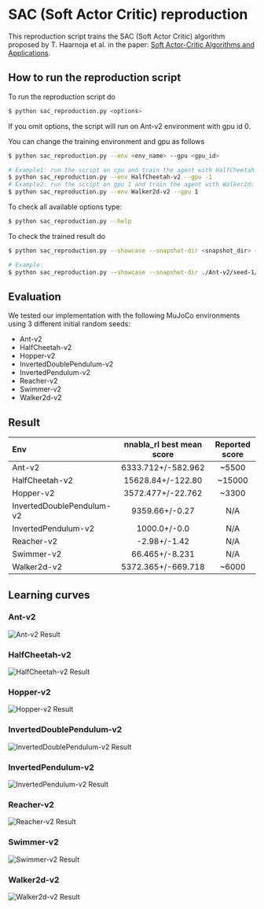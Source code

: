 # SAC (Soft Actor Critic) reproduction

This reproduction script trains the SAC (Soft Actor Critic) algorithm proposed by T. Haarnoja et al. in the paper: [Soft Actor-Critic Algorithms and Applications](https://arxiv.org/abs/1812.05905).

## How to run the reproduction script

To run the reproduction script do

```sh
$ python sac_reproduction.py <options>
```

If you omit options, the script will run on Ant-v2 environment with gpu id 0.

You can change the training environment and gpu as follows

```sh
$ python sac_reproduction.py --env <env_name> --gpu <gpu_id>
```

```sh
# Example1: run the script on cpu and train the agent with HalfCheetah:
$ python sac_reproduction.py --env HalfCheetah-v2 --gpu -1
# Example2: run the script on gpu 1 and train the agent with Walker2d:
$ python sac_reproduction.py --env Walker2d-v2 --gpu 1
```

To check all available options type:

```sh
$ python sac_reproduction.py --help
```

To check the trained result do

```sh
$ python sac_reproduction.py --showcase --snapshot-dir <snapshot_dir> --render
```

```sh
# Example:
$ python sac_reproduction.py --showcase --snapshot-dir ./Ant-v2/seed-1/iteration-10000/ --render
```

## Evaluation

We tested our implementation with the following MuJoCo environments using 3 different initial random seeds:

- Ant-v2
- HalfCheetah-v2
- Hopper-v2
- InvertedDoublePendulum-v2
- InvertedPendulum-v2
- Reacher-v2
- Swimmer-v2
- Walker2d-v2

## Result

|Env|nnabla_rl best mean score|Reported score|
|:---|:---:|:---:|
|Ant-v2|6333.712+/-582.962|~5500|
|HalfCheetah-v2|15628.84+/-122.80|~15000|
|Hopper-v2|3572.477+/-22.762|~3300|
|InvertedDoublePendulum-v2|9359.66+/-0.27|N/A|
|InvertedPendulum-v2|1000.0+/-0.0|N/A|
|Reacher-v2|-2.98+/-1.42|N/A|
|Swimmer-v2|66.465+/-8.231|N/A|
|Walker2d-v2|5372.365+/-669.718|~6000|

## Learning curves

### Ant-v2

![Ant-v2 Result](reproduction_results/Ant-v2_results/result.png)

### HalfCheetah-v2

![HalfCheetah-v2 Result](reproduction_results/HalfCheetah-v2_results/result.png)

### Hopper-v2

![Hopper-v2 Result](reproduction_results/Hopper-v2_results/result.png)

### InvertedDoublePendulum-v2

![InvertedDoublePendulum-v2 Result](reproduction_results/InvertedDoublePendulum-v2_results/result.png)

### InvertedPendulum-v2

![InvertedPendulum-v2 Result](reproduction_results/InvertedPendulum-v2_results/result.png)

### Reacher-v2

![Reacher-v2 Result](reproduction_results/Reacher-v2_results/result.png)

### Swimmer-v2

![Swimmer-v2 Result](reproduction_results/Swimmer-v2_results/result.png)

### Walker2d-v2

![Walker2d-v2 Result](reproduction_results/Walker2d-v2_results/result.png)
